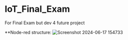# IoT_Final_Exam
For Final Exam but dev 4 future project

**Node-red structure:
![Screenshot 2024-06-17 154733](https://github.com/NakiTomori/IoT_Final_Exam/assets/91220195/2b1ba89d-61dc-4ed0-a2ca-d67c71b5a0f6)

